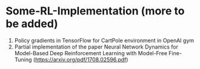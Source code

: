 # Some-RL-Implementation (more to be added)

1) Policy gradients in TensorFlow for CartPole environment in OpenAI gym
2) Partial implementation of the paper Neural Network Dynamics for Model-Based Deep Reinforcement Learning with Model-Free Fine-Tuning (https://arxiv.org/pdf/1708.02596.pdf)
